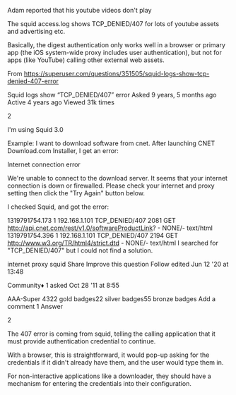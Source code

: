 Adam reported that his youtube videos don't play

The squid access.log shows TCP_DENIED/407 for lots of youtube assets and advertising etc.

Basically, the digest authentication only works well in a browser or primary app (the iOS system-wide proxy includes user authentication), but not for apps (like YouTube) calling other external web assets.


From https://superuser.com/questions/351505/squid-logs-show-tcp-denied-407-error

Squid logs show “TCP_DENIED/407” error
Asked 9 years, 5 months ago
Active 4 years ago
Viewed 31k times

2


I'm using Squid 3.0

Example: I want to download software from cnet. After launching CNET Download.com Installer, I get an error:

Internet connection error

We're unable to connect to the download server. It seems that your internet connection is down or firewalled. Please check your internet and proxy setting then click the "Try Again" button below.

I checked Squid, and got the error:

1319791754.173      1 192.168.1.101 TCP_DENIED/407 2081 GET http://api.cnet.com/rest/v1.0/softwareProductLink? - NONE/- text/html
1319791754.396      1 192.168.1.101 TCP_DENIED/407 2194 GET http://www.w3.org/TR/html4/strict.dtd - NONE/- text/html
I searched for "TCP_DENIED/407" but I could not find a solution.

internet
proxy
squid
Share
Improve this question
Follow
edited Jun 12 '20 at 13:48

Community♦
1
asked Oct 28 '11 at 8:55

AAA-Super
4322 gold badges22 silver badges55 bronze badges
Add a comment
1 Answer

2

The 407 error is coming from squid, telling the calling application that it must provide authentication credential to continue.

With a browser, this is straightforward, it would pop-up asking for the credentials if it didn't already have them, and the user would type them in.

For non-interactive applications like a downloader, they should have a mechanism for entering the credentials into their configuration.